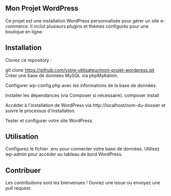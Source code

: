 ## Mon Projet WordPress
Ce projet est une installation WordPress personnalisée pour gérer un site e-commerce. Il inclut plusieurs plugins et thèmes configurés pour une boutique en ligne.

## Installation
Clonez ce repository :

git clone https://github.com/votre-utilisateur/mon-projet-wordpress.git
Créer une base de données MySQL via phpMyAdmin.

Configurer wp-config.php avec les informations de la base de données.

Installer les dépendances (via Composer si nécessaire). composer install

Accéder à l'installation de WordPress via http://localhost/nom-du-dossier et suivre le processus d'installation.

Tester et configurer votre site WordPress.

## Utilisation
Configurez le fichier .env pour connecter votre base de données. Utilisez wp-admin pour accéder au tableau de bord WordPress.

## Contribuer
Les contributions sont les bienvenues ! Ouvrez une issue ou envoyez une pull request.
